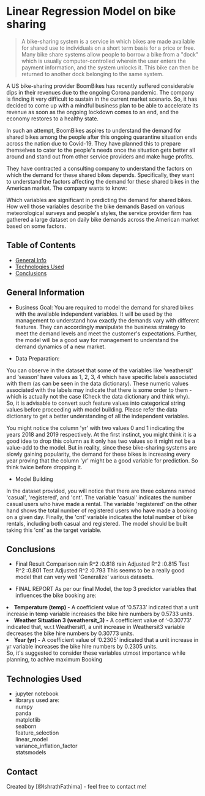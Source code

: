 # Linear Regression Model on bike sharing
> A bike-sharing system is a service in which bikes are made available for shared use to individuals on a short term basis for a price or free. Many bike share systems allow people to borrow a bike from a "dock" which is usually computer-controlled wherein the user enters the payment information, and the system unlocks it. This bike can then be returned to another dock belonging to the same system.


A US bike-sharing provider BoomBikes has recently suffered considerable dips in their revenues due to the ongoing Corona pandemic. The company is finding it very difficult to sustain in the current market scenario. So, it has decided to come up with a mindful business plan to be able to accelerate its revenue as soon as the ongoing lockdown comes to an end, and the economy restores to a healthy state. 


In such an attempt, BoomBikes aspires to understand the demand for shared bikes among the people after this ongoing quarantine situation ends across the nation due to Covid-19. They have planned this to prepare themselves to cater to the people's needs once the situation gets better all around and stand out from other service providers and make huge profits.


They have contracted a consulting company to understand the factors on which the demand for these shared bikes depends. Specifically, they want to understand the factors affecting the demand for these shared bikes in the American market. The company wants to know:

Which variables are significant in predicting the demand for shared bikes.
How well those variables describe the bike demands
Based on various meteorological surveys and people's styles, the service provider firm has gathered a large dataset on daily bike demands across the American market based on some factors. 

## Table of Contents
* [General Info](#general-information)
* [Technologies Used](#technologies-used)
* [Conclusions](#conclusions)
  

<!-- You can include any other section that is pertinent to your problem -->

## General Information
- Business Goal:
You are required to model the demand for shared bikes with the available independent variables. It will be used by the management to understand how exactly the demands vary with different features. They can accordingly manipulate the business strategy to meet the demand levels and meet the customer's expectations. Further, the model will be a good way for management to understand the demand dynamics of a new market. 


- Data Preparation:

You can observe in the dataset that some of the variables like 'weathersit' and 'season' have values as 1, 2, 3, 4 which have specific labels associated with them (as can be seen in the data dictionary). These numeric values associated with the labels may indicate that there is some order to them - which is actually not the case (Check the data dictionary and think why). So, it is advisable to convert such feature values into categorical string values before proceeding with model building. Please refer the data dictionary to get a better understanding of all the independent variables.
 
You might notice the column 'yr' with two values 0 and 1 indicating the years 2018 and 2019 respectively. At the first instinct, you might think it is a good idea to drop this column as it only has two values so it might not be a value-add to the model. But in reality, since these bike-sharing systems are slowly gaining popularity, the demand for these bikes is increasing every year proving that the column 'yr' might be a good variable for prediction. So think twice before dropping it. 
 

- Model Building

In the dataset provided, you will notice that there are three columns named 'casual', 'registered', and 'cnt'. The variable 'casual' indicates the number casual users who have made a rental. The variable 'registered' on the other hand shows the total number of registered users who have made a booking on a given day. Finally, the 'cnt' variable indicates the total number of bike rentals, including both casual and registered. The model should be built taking this 'cnt' as the target variable.

<!-- You don't have to answer all the questions - just the ones relevant to your project. -->

## Conclusions
- Final Result Comparison
  rain R^2 :0.818
  rain Adjusted R^2 :0.815
  Test R^2 :0.801
  Test Adjusted R^2 :0.793
This seems to be a really good model that can very well 'Generalize' various datasets.

- FINAL REPORT
As per our final Model, the top 3 predictor variables that influences the bike booking are:
  
<li><b>Temperature (temp) -</b> A coefficient value of ‘0.5733’ indicated that a unit increase in 
temp variable increases the bike hire numbers by 0.5733 units.</li>
<li><b>Weather Situation 3 (weathersit_3) -</b> A coefficient value of ‘-0.30773’ indicated that, w.r.t Weathersit1, 
a unit increase in Weathersit3 variable decreases the bike hire numbers by 0.30773 units.</li>
<li><b>Year (yr) -</b> A coefficient value of ‘0.2305’ indicated that a unit increase in 
yr variable increases the bike hire numbers by 0.2305 units.</li>
So, it's suggested to consider these variables utmost importance while planning, to achive maximum Booking


<!-- You don't have to answer all the questions - just the ones relevant to your project. -->


## Technologies Used
- jupyter notebook
- librarys used are:<br>
  numpy<br>
  panda<br>
  matplotlib<br>
  seaborn<br>
  feature_selection<br> 
  linear_model <br>
  variance_inflation_factor<br>
  statsmodels

<!-- You don't have to answer all the questions - just the ones relevant to your project. -->



## Contact
Created by [@IshrathFathima] - feel free to contact me!


<!-- Optional -->
<!-- ## License -->
<!-- This project is open source and available under the [... License](). -->

<!-- You don't have to include all sections - just the one's relevant to your project -->
